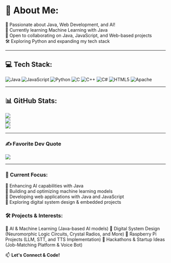 # 💫 About Me:

🚀 Passionate about Java, Web Development, and AI!<br>
🎯 Currently learning Machine Learning with Java<br>
🤝 Open to collaborating on Java, JavaScript, and Web-based projects<br>
🛠️ Exploring Python and expanding my tech stack

---

## 💻 Tech Stack:

![Java](https://img.shields.io/badge/java-%23ED8B00.svg?style=for-the-badge&logo=openjdk&logoColor=white) 
![JavaScript](https://img.shields.io/badge/javascript-%23323330.svg?style=for-the-badge&logo=javascript&logoColor=%23F7DF1E) 
![Python](https://img.shields.io/badge/python-3670A0?style=for-the-badge&logo=python&logoColor=ffdd54) 
![C](https://img.shields.io/badge/c-%2300599C.svg?style=for-the-badge&logo=c&logoColor=white) 
![C++](https://img.shields.io/badge/c++-%2300599C.svg?style=for-the-badge&logo=c%2B%2B&logoColor=white) 
![C#](https://img.shields.io/badge/c%23-%23239120.svg?style=for-the-badge&logo=csharp&logoColor=white) 
![HTML5](https://img.shields.io/badge/html5-%23E34F26.svg?style=for-the-badge&logo=html5&logoColor=white) 
![Apache](https://img.shields.io/badge/apache-%23D42029.svg?style=for-the-badge&logo=apache&logoColor=white)

---

## 📊 GitHub Stats:

![](https://github-readme-stats.vercel.app/api?username=shayen71421&theme=dark&hide_border=false&include_all_commits=true&count_private=true)  
![](https://github-readme-stats.vercel.app/api/top-langs/?username=shayen71421&theme=dark&hide_border=false&include_all_commits=true&count_private=true&layout=compact)  
![](https://github-readme-streak-stats.herokuapp.com/?user=shayen71421&theme=dark&hide_border=false)

---

### ✍️ Favorite Dev Quote

![](https://quotes-github-readme.vercel.app/api?type=horizontal&theme=radical)

---

### 🌱 Current Focus:
🔹 Enhancing AI capabilities with Java<br>
🔹 Building and optimizing machine learning models<br>
🔹 Developing web applications with Java and JavaScript<br>
🔹 Exploring digital system design & embedded projects

### 🛠️ Projects & Interests:
🔸 AI & Machine Learning (Java-based AI models)
🔸 Digital System Design (Neuromorphic Logic Circuits, Crystal Radios, and More)
🔸 Raspberry Pi Projects (LLM, STT, and TTS Implementation)
🔸 Hackathons & Startup Ideas (Job-Matching Platform & Voice Bot)

📫 **Let's Connect & Code!**
